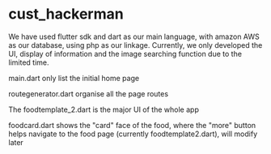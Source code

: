 # cust_hackerman
 
  We have used flutter sdk and dart as our main language, with amazon AWS as our database, using php as our linkage.
  Currently, we only developed the UI, display of information and the image searching function due to the limited time.
  
  main.dart only list the initial home page
  
  routegenerator.dart organise all the page routes
  
  The foodtemplate_2.dart is the major UI of the whole app
  
  
  foodcard.dart shows the "card" face of the food, where the "more" button helps navigate to the food page (currently foodtemplate2.dart), will modify later

